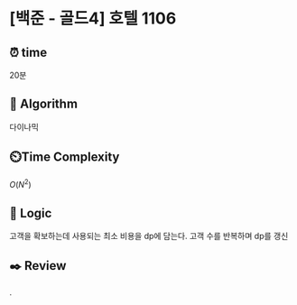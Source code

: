 # [백준 - 골드4] 호텔 1106
 
## ⏰  **time**
20분

## :pushpin: **Algorithm**
다이나믹

## ⏲️**Time Complexity**
$O(N^2)$

## :round_pushpin: **Logic**
고객을 확보하는데 사용되는 최소 비용을 dp에 담는다. 고객 수를 반복하며 dp를 갱신 

## :black_nib: **Review**
.
